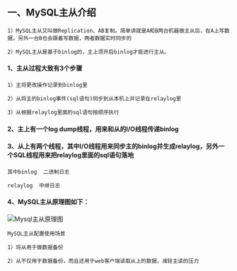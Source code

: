 ## 一、MySQL主从介绍

    1）MySQL主从又叫做Replication、AB复制。简单讲就是A和B两台机器做主从后，在A上写数据，另外一台B也会跟着写数据，两者数据实时同步的

    2）MySQL主从是基于binlog的，主上须开启binlog才能进行主从。

#### 1、主从过程大致有3个步骤

    1）主将更改操作记录到binlog里

    2）从将主的binlog事件(sql语句)同步到从本机上并记录在relaylog里

    3）从根据relaylog里面的sql语句按顺序执行

#### 2、主上有一个log dump线程，用来和从的I/O线程传递binlog

#### 3、从上有两个线程，其中I/O线程用来同步主的binlog并生成relaylog，另外一个SQL线程用来把relaylog里面的sql语句落地

    其中binlog  二进制日志

    relaylog  中继日志

#### 4、MySQL主从原理图如下：

  ![Mysql主从原理图](https://github.com/Lancger/opslinux/blob/master/images/mysql-ab.png)


    MySQL主从配置使用场景

    1）将从用于做数据备份

    2）从不仅用于数据备份，而且还用于web客户端读取从上的数据，减轻主读的压力

